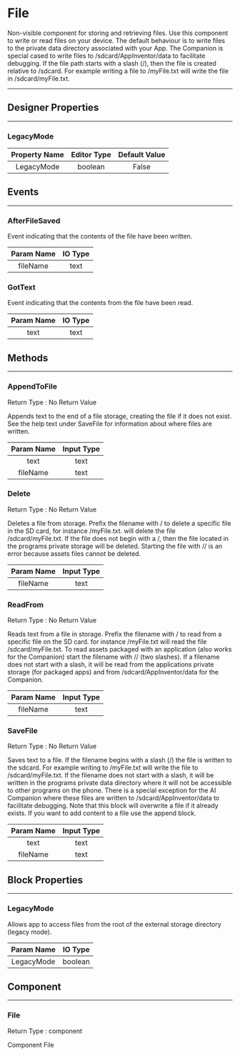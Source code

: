 <!--
  Copyright © 2013-2021 MIT, All rights reserved
  Released under the Apache License, Version 2.0
  http://www.apache.org/licenses/LICENSE-2.0
-->

# File

Non-visible component for storing and retrieving files. Use this component to write or read files on your device. The default behaviour is to write files to the private data directory associated with your App. The Companion is special cased to write files to /sdcard/AppInventor/data to facilitate debugging. If the file path starts with a slash (/), then the file is created relative to /sdcard. For example writing a file to /myFile.txt will write the file in /sdcard/myFile.txt.

---

## Designer Properties

---

### LegacyMode

| Property Name | Editor Type | Default Value |
| :-----------: | :---------: | :-----------: |
|   LegacyMode  |   boolean   |     False     |

## Events

---

### AfterFileSaved

<div block-type = "component_event" component-selector = "File" event-selector = "AfterFileSaved" id = "file-afterfilesaved"></div>

Event indicating that the contents of the file have been written.

| Param Name | IO Type |
| :--------: | :-----: |
|  fileName  |   text  |

### GotText

<div block-type = "component_event" component-selector = "File" event-selector = "GotText" id = "file-gottext"></div>

Event indicating that the contents from the file have been read.

| Param Name | IO Type |
| :--------: | :-----: |
|    text    |   text  |

## Methods

---

### AppendToFile

<div block-type = "component_method" component-selector = "File" method-selector = "AppendToFile" id = "file-appendtofile"></div>

Return Type : No Return Value

Appends text to the end of a file storage, creating the file if it does not exist. See the help text under SaveFile for information about where files are written.

| Param Name | Input Type |
| :--------: | :--------: |
|    text    |    text    |
|  fileName  |    text    |

### Delete

<div block-type = "component_method" component-selector = "File" method-selector = "Delete" id = "file-delete"></div>

Return Type : No Return Value

Deletes a file from storage. Prefix the filename with / to delete a specific file in the SD card, for instance /myFile.txt. will delete the file /sdcard/myFile.txt. If the file does not begin with a /, then the file located in the programs private storage will be deleted. Starting the file with // is an error because assets files cannot be deleted.

| Param Name | Input Type |
| :--------: | :--------: |
|  fileName  |    text    |

### ReadFrom

<div block-type = "component_method" component-selector = "File" method-selector = "ReadFrom" id = "file-readfrom"></div>

Return Type : No Return Value

Reads text from a file in storage. Prefix the filename with / to read from a specific file on the SD card. for instance /myFile.txt will read the file /sdcard/myFile.txt. To read assets packaged with an application (also works for the Companion) start the filename with // (two slashes). If a filename does not start with a slash, it will be read from the applications private storage (for packaged apps) and from /sdcard/AppInventor/data for the Companion.

| Param Name | Input Type |
| :--------: | :--------: |
|  fileName  |    text    |

### SaveFile

<div block-type = "component_method" component-selector = "File" method-selector = "SaveFile" id = "file-savefile"></div>

Return Type : No Return Value

Saves text to a file. If the filename begins with a slash (/) the file is written to the sdcard. For example writing to /myFile.txt will write the file to /sdcard/myFile.txt. If the filename does not start with a slash, it will be written in the programs private data directory where it will not be accessible to other programs on the phone. There is a special exception for the AI Companion where these files are written to /sdcard/AppInventor/data to facilitate debugging. Note that this block will overwrite a file if it already exists. If you want to add content to a file use the append block.

| Param Name | Input Type |
| :--------: | :--------: |
|    text    |    text    |
|  fileName  |    text    |

## Block Properties

---

### LegacyMode

<div block-type = "component_set_get" component-selector = "File" property-selector = "LegacyMode" property-type = "get" id = "get-file-legacymode"></div>

<div block-type = "component_set_get" component-selector = "File" property-selector = "LegacyMode" property-type = "set" id = "set-file-legacymode"></div>

Allows app to access files from the root of the external storage directory (legacy mode).

| Param Name | IO Type |
| :--------: | :-----: |
| LegacyMode | boolean |

## Component

---

### File

<div block-type = "component_component_block" component-selector = "File" id = "component-file"></div>

Return Type : component

Component File

